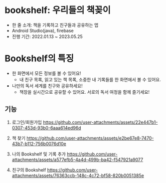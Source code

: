 # bookshelf: 우리들의 책꽂이
- 한 줄 소개: 책을 기록하고 친구들과 공유하는 앱
- Android Studio(java), firebase
- 진행 기간: 2022.01.13 ~ 2023.05.25

# Bookshelf의 특징
- 한 화면에서 모든 정보를 볼 수 있어요!
  - 내 친구 목록, 읽고 있는 책 목록, 소중한 내 기록들를 한 화면에서 볼 수 있어요.
- 나만의 독서 세계를 친구와 공유하세요!
  - 책장을 실시간으로 공유할 수 있어요. 서로의 독서 여정을 함께 즐기세요!


## 기능
1. 로그인/회원가입
https://github.com/user-attachments/assets/22e447b1-0307-453d-93b0-6aaa614ed96d

2. 책 찾기
https://github.com/user-attachments/assets/e2be67e8-7470-43b7-b112-756b0076d10e

3. 나의 Bookshelf 및 기록 추가
https://github.com/user-attachments/assets/a577efb5-4a4d-499b-ba42-f547921a9077

4. 친구의 Bookshelf
https://github.com/user-attachments/assets/76363ccb-148c-4c72-bf58-820b0051385e

